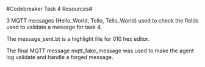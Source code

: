 #Codebreaker Task 4 Resources#

3 MQTT messages (Hello_World, Tello, Tello_World) used to check the fields used to validate a message for task 4. 

The message_sent.bt is a highlight file for 010 hex editor. 

The final MQTT message mqtt_fake_message was used to make the agent log validate and handle a forged message.